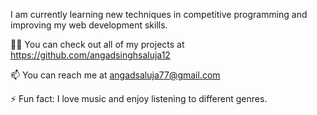 I am currently learning new techniques in competitive programming and improving my web development skills.

👨‍💻 You can check out all of my projects at https://github.com/angadsinghsaluja12

📫 You can reach me at angadsaluja77@gmail.com

⚡ Fun fact: I love music and enjoy listening to different genres.

<!---
angadsinghsaluja12/angadsinghsaluja12 is a ✨ special ✨ repository because its `README.md` (this file) appears on your GitHub profile.
You can click the Preview link to take a look at your changes.
--->
